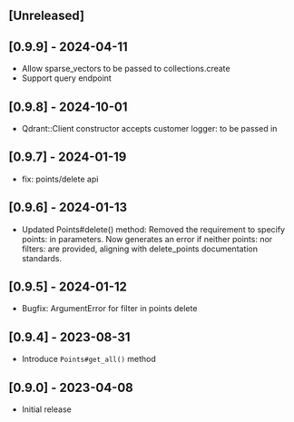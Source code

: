 ## [Unreleased]

## [0.9.9] - 2024-04-11
- Allow sparse_vectors to be passed to collections.create
- Support query endpoint

## [0.9.8] - 2024-10-01
- Qdrant::Client constructor accepts customer logger: to be passed in

## [0.9.7] - 2024-01-19
- fix: points/delete api

## [0.9.6] - 2024-01-13
- Updated Points#delete() method: Removed the requirement to specify points: in parameters. Now generates an error if neither points: nor filters: are provided, aligning with delete_points documentation standards.

## [0.9.5] - 2024-01-12
- Bugfix: ArgumentError for filter in points delete 
## [0.9.4] - 2023-08-31
- Introduce `Points#get_all()` method

## [0.9.0] - 2023-04-08
- Initial release
